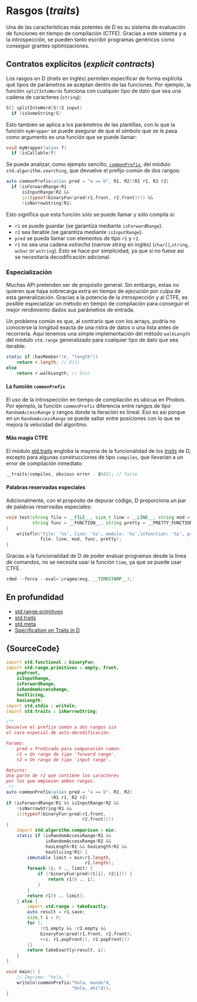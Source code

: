 # Rasgos (*traits*)

Una de las características más potentes de D es su sistema de evaluación de
funciones en tiempo de compilación (CTFE). Gracias a este sistema y a la
introspección, se pueden tanto escribir programas genéricos como conseguir
grantes optimizaciones.

## Contratos explícitos (*explicit contracts*)

Los rasgos en D (*traits* en inglés) permiten especificar de forma explícita
qué tipos de parámetros se aceptan dentro de las funciones. Por ejemplo,
la función `splitIntoWords` funciona con cualquier tipo de dato que sea una
cadena de caracteres (`string`):

```d
S[] splitIntoWord(S)(S input)
  if (isSomeString!S)
```

Esto también se aplica a los parámetros de las plantillas, con lo que la
función `myWrapper` se puede asegurar de que el símbolo que se le pasa como
argumento es una función que se puede llamar:

```d
void myWrapper(alias f)
  if (isCallable!f)
```

Se puede analizar, como ejemplo sencillo,
[`commonPrefix`](https://dlang.org/phobos/std_algorithm_searching.html#.commonPrefix),
del módulo `std.algorithm.searching`, que devuelve el prefijo común de dos rangos:

```d
auto commonPrefix(alias pred = "a == b", R1, R2)(R1 r1, R2 r2)
  if (isForwardRange!R1
      isInputRange!R2 &&
      is(typeof(binaryFun!pred(r1.front, r2.front)))) &&
      !isNarrowString!R1)
```

Esto significa que esta función sólo se puede llamar y sólo compila si:

- `r1` se puede guardar (se garantiza mediante `isForwardRange`).
- `r2` sea iterable (se garantiza mediante `isInputRange`).
- `pred` se pueda llamar con elementos de tipo `r1` y `r2`.
- `r1` no sea una cadena _estrecha_ (_narrow string_ en inglés) (`char[]`,`string`, `wchar` or `wstring`). Esto se hace por simplicidad, ya que si no fuese así se necesitaría decodificación adicional.

### Especialización

Muchas API pretenden ser de propósito general. Sin embargo, estas no quieren
que haya sobrecarga extra en tiempo de ejecución por culpa de esta
generalización. Gracias a la potencia de la introspección y al CTFE, es posible
especializar un método en tiempo de compilación para conseguir el mejor
rendimiento dados sus parámetros de entrada.

Un problema común es que, al contrario que con los arrays, podría no conocerse
la longitud exacta de una ristra de datos o una lista antes de recorrerla.
Aquí tenemos una simple implementación del método `walkLength` del módulo
`std.range` generalizado para cualquier tipo de dato que sea iterable:

```d
static if (hasMember!(r, "length"))
    return r.length; // O(1)
else
    return r.walkLength; // O(n)
```

#### La función `commonPrefix`

El uso de la introspección en tiempo de compilación es ubicua en Phobos. Por
ejemplo, la función `commonPrefix` diferencia entre rangos de tipo
`RandomAccessRange` y rangos donde la iteración es lineal. Eso es así porque
en un `RandomAccessRange` se puede saltar entre posiciones con lo que se mejora
la velocidad del algoritmo.

#### Más magia CTFE

El módulo [std.traits](https://dlang.org/phobos/std_traits.html) engloba la
mayoría de la funcionalidad de los [*traits*](https://dlang.org/spec/traits.html)
de D, excepto para algunas construcciones de tipo `compiles`, que llevarían a
un error de compilación inmediato:

```d
__traits(compiles, obvious error - $%42); // false
```

#### Palabras reservadas especiales

Adicionalmente, con el propósito de depurar código, D proporciona un par de
palabras reservadas especiales:

```d
void test(string file = __FILE__, size_t line = __LINE__, string mod = __MODULE__,
          string func = __FUNCTION__, string pretty = __PRETTY_FUNCTION__)
{
    writefln("file: '%s', line: '%s', module: '%s',\nfunction: '%s', pretty function: '%s'",
             file, line, mod, func, pretty);
}
```

Gracias a la funcionalidad de D de poder evaluar programas desde la línea de
comandos, no se necesita usar la función `time`, ya que se puede usar CTFE.

```d
rdmd --force --eval='pragma(msg, __TIMESTAMP__);'
```

## En profundidad

- [std.range.primitives](https://dlang.org/phobos/std_range_primitives.html)
- [std.traits](https://dlang.org/phobos/std_traits.html)
- [std.meta](https://dlang.org/phobos/std_meta.html)
- [Specification on Traits in D](https://dlang.org/spec/traits.html)

## {SourceCode}

```d
import std.functional : binaryFun;
import std.range.primitives : empty, front,
    popFront,
    isInputRange,
    isForwardRange,
    isRandomAccessRange,
    hasSlicing,
    hasLength;
import std.stdio : writeln;
import std.traits : isNarrowString;

/**
Devuelve el prefijo común a dos rangos sin
el caso especial de auto-decodificación.

Params:
    pred = Predicado para comparación común.
    r1 = Un rango de tipo 'forward range'.
    r2 = Un rango de tipo 'input range'.

Returns:
Una parte de r1 que contiene los caracteres
por los que empiezan ambos rangos.
 */
auto commonPrefix(alias pred = "a == b", R1, R2)
                 (R1 r1, R2 r2)
if (isForwardRange!R1 && isInputRange!R2 &&
    !isNarrowString!R1 &&
    is(typeof(binaryFun!pred(r1.front,
                             r2.front))))
{
    import std.algorithm.comparison : min;
    static if (isRandomAccessRange!R1 &&
               isRandomAccessRange!R2 &&
               hasLength!R1 && hasLength!R2 &&
               hasSlicing!R1) {
        immutable limit = min(r1.length,
                              r2.length);
        foreach (i; 0 .. limit) {
            if (!binaryFun!pred(r1[i], r2[i])) {
                return r1[0 .. i];
            }
        }
        return r1[0 .. limit];
    } else {
        import std.range : takeExactly;
        auto result = r1.save;
        size_t i = 0;
        for (;
             !r1.empty && !r2.empty &&
             binaryFun!pred(r1.front, r2.front);
             ++i, r1.popFront(), r2.popFront())
        {}
        return takeExactly(result, i);
    }
}

void main() {
    // Imprime: "hola, "
    writeln(commonPrefix("hola, mundo"d,
                         "hola, ahí"d));
}
```
